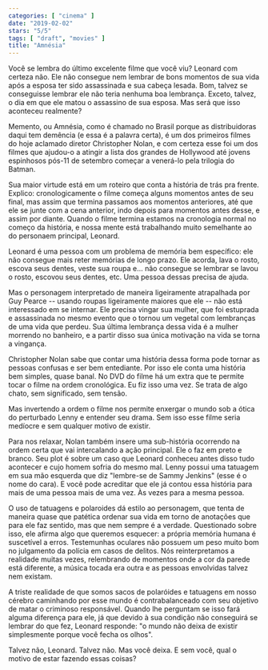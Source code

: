 ```yaml
---
categories: [ "cinema" ]
date: "2019-02-02"
stars: "5/5"
tags: [ "draft", "movies" ]
title: "Amnésia"
---
```

Você se lembra do último excelente filme que você viu? Leonard com certeza não. Ele não consegue nem lembrar de bons momentos de sua vida após a esposa ter sido assassinada e sua cabeça lesada. Bom, talvez se conseguisse lembrar ele não teria nenhuma boa lembrança. Exceto, talvez, o dia em que ele matou o assassino de sua esposa. Mas será que isso aconteceu realmente?

Memento, ou Amnésia, como é chamado no Brasil porque as distribuidoras daqui tem demência (e essa é a palavra certa), é um dos primeiros filmes do hoje aclamado diretor Christopher Nolan, e com certeza esse foi um dos filmes que ajudou-o a atingir a lista dos grandes de Hollywood até jovens espinhosos pós-11 de setembro começar a venerá-lo pela trilogia do Batman.

Sua maior virtude está em um roteiro que conta a história de trás pra frente. Explico: cronologicamente o filme começa alguns momentos antes de seu final, mas assim que termina passamos aos momentos anteriores, até que ele se junte com a cena anterior, indo depois para momentos antes desse, e assim por diante. Quando o filme termina estamos na cronologia normal no começo da história, e nossa mente está trabalhando muito semelhante ao do personaem principal, Leonard.

Leonard é uma pessoa com um problema de memória bem específico: ele não consegue mais reter memórias de longo prazo. Ele acorda, lava o rosto, escova seus dentes, veste sua roupa e... não consegue se lembrar se lavou o rosto, escovou seus dentes, etc. Uma pessoa dessas precisa de ajuda.

Mas o personagem interpretado de maneira ligeiramente atrapalhada por Guy Pearce -- usando roupas ligeiramente maiores que ele -- não está interessado em se internar. Ele precisa vingar sua mulher, que foi estuprada e assassinada no mesmo evento que o tornou um vegetal com lembranças de uma vida que perdeu. Sua última lembrança dessa vida é a mulher morrendo no banheiro, e a partir disso sua única motivação na vida se torna a vingança.

Christopher Nolan sabe que contar uma história dessa forma pode tornar as pessoas confusas e ser bem entediante. Por isso ele conta uma história bem simples, quase banal. No DVD do filme há um extra que te permite tocar o filme na ordem cronológica. Eu fiz isso uma vez. Se trata de algo chato, sem significado, sem tensão.

Mas invertendo a ordem o filme nos permite enxergar o mundo sob a ótica do perturbado Lenny e entender seu drama. Sem isso esse filme seria medíocre e sem qualquer motivo de existir.

Para nos relaxar, Nolan também insere uma sub-história ocorrendo na ordem certa que vai intercalando a ação principal. Ele o faz em preto e branco. Seu plot é sobre um caso que Leonard conheceu antes disso tudo acontecer e cujo homem sofria do mesmo mal. Lenny possui uma tatuagem em sua mão esquerda que diz "lembre-se de Sammy Jenkins" (esse é o nome do cara). E você pode acreditar que ele já contou essa história para mais de uma pessoa mais de uma vez. Às vezes para a mesma pessoa.

O uso de tatuagens e polaroides dá estilo ao personagem, que tenta de maneira quase que patética ordenar sua vida em torno de anotações que para ele faz sentido, mas que nem sempre é a verdade. Questionado sobre isso, ele afirma algo que queremos esquecer: a própria memória humana é suscetível a erros. Testemunhas oculares não possuem um peso muito bom no julgamento da polícia em casos de delitos. Nós reinterpretamos a realidade muitas vezes, relembrando de momentos onde a cor da parede está diferente, a música tocada era outra e as pessoas envolvidas talvez nem existam.

A triste realidade de que somos sacos de polaróides e tatuagens em nosso cérebro caminhando por esse mundo é contrabalanceado com seu objetivo de matar o criminoso responsável. Quando lhe perguntam se isso fará alguma diferença para ele, já que devido à sua condição não conseguirá se lembrar do que fez, Leonard responde: "o mundo não deixa de existir simplesmente porque você fecha os olhos".

Talvez não, Leonard. Talvez não. Mas você deixa. E sem você, qual o motivo de estar fazendo essas coisas?
